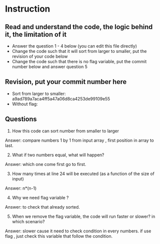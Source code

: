 ﻿# Instruction

## Read and understand the code, the logic behind it, the limitation of it
* Answer the question 1 - 4 below (you can edit this file directly)
* Change the code such that it will sort from larger to smaller, put the revision of your code below
* Change the code such that there is no flag variable, put the commit number below and answer question 5 


## Revision, put your commit number here
* Sort from larger to smaller: a9ad789a7aca4ff5a47a06d8ca4253de99109e55
* Without flag:

## Questions
1. How this code can sort number from smaller to larger
 
Answer: compare numbers 1 by 1 from input array , first position in array to last.

2. What if two numbers equal, what will happen? 

Answer: which one come first go to first.

3. How many times at line 24 will be executed (as a function of the size of input) 

Answer: n*(n-1)

4. Why we need flag variable ? 

Answer: to check that already sorted.

5. When we remove the flag variable, the code will run faster or slower? in which scenario? 

Answer: slower cause it need to check condition in every numbers. if use flag , just check this variable that follow the condition.